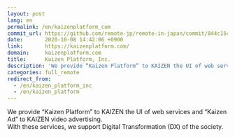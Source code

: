 ```yaml
---
layout: post
lang: en
permalink: /en/kaizenplatform_com
commit_url: https://github.com/remote-jp/remote-in-japan/commit/844c15c30459960ca8226844089b4f19f517d1fd
date:       2020-10-08 14:42:06 +0900
link:       https://kaizenplatform.com/
domain:     kaizenplatform.com
title:      Kaizen Platform, Inc.
description: 'We provide “Kaizen Platform” to KAIZEN the UI of web services and “Kaizen Ad” to KAIZEN video advertising. With these services, we support  Digital Transformation (DX) of the society.'
categories: full_remote
redirect_from:
  - /en/kaizen_platform_inc
  - /en/kaizen_platform
---
```


<p>We provide “Kaizen Platform” to KAIZEN the UI of web services and “Kaizen Ad” to KAIZEN video advertising.<br />With these services, we support  Digital Transformation (DX) of the society.</p>
